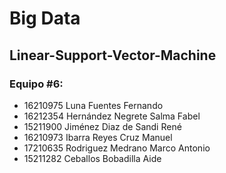 # Big Data 

## Linear-Support-Vector-Machine

### Equipo #6:
- 16210975 Luna Fuentes Fernando
- 16212354 Hernández Negrete Salma Fabel
- 15211900 Jiménez Diaz de Sandi René
- 16210973 Ibarra Reyes Cruz Manuel
- 17210635 Rodriguez Medrano Marco Antonio
- 15211282 Ceballos Bobadilla Aide